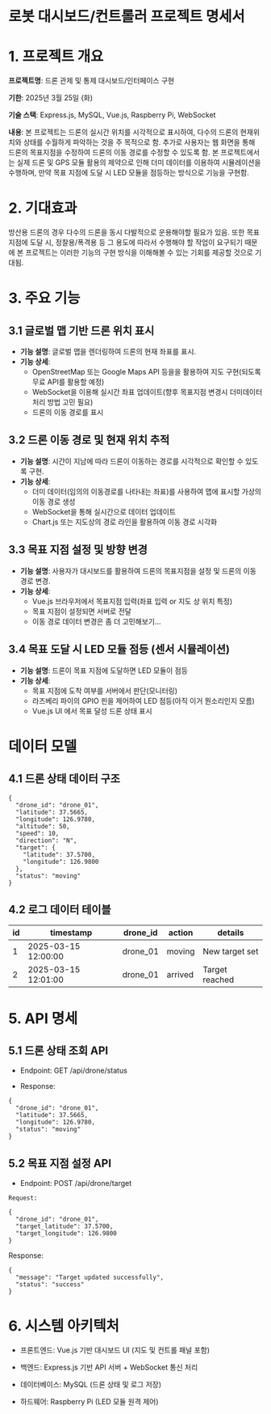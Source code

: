 # 로봇 대시보드/컨트롤러 프로젝트 명세서

# 1. 프로젝트 개요

**프로젝트명**: 드론 관제 및 통제 대시보드/인터페이스 구현

**기한**: 2025년 3월 25일 (화)

**기술 스택**: Express.js, MySQL, Vue.js, Raspberry Pi, WebSocket

**내용**: 본 프로젝트는 드론의 실시간 위치를 시각적으로 표시하여, 다수의 드론의 현재위치와 상태를 수월하게 파악하는 것을 주 목적으로 함. 추가로 사용자는 웹 화면을 통해 드론의 목표지점을 수정하여 드론의 이동 경로를 수정할 수 있도록 함. 본 프로젝트에서는 실제 드론 및 GPS 모듈 활용의 제약으로 인해 더미 데이터를 이용하여 시뮬레이션을 수행하며, 만약 목표 지점에 도달 시 LED 모듈을 점등하는 방식으로 기능을 구현함.

# 2. 기대효과

방산용 드론의 경우 다수의 드론을 동시 다발적으로 운용해야할 필요가 있음. 또한 목표지점에 도달 시, 정찰용/폭격용 등 그 용도에 따라서 수행해야 할 작업이 요구되기 때문에 본 프로젝트는 이러한 기능의 구현 방식을 이해해볼 수 있는 기회를 제공할 것으로 기대됨.

# 3. 주요 기능

## 3.1 글로벌 맵 기반 드론 위치 표시

- **기능 설명**: 글로벌 맵을 렌더링하여 드론의 현재 좌표를 표시.
- **기능 상세**:
  - OpenStreetMap 또는 Google Maps API 등을을 활용하여 지도 구현(되도록 무료 API를 활용할 예정)
  - WebSocket을 이용해 실시간 좌표 업데이트(향후 목표지점 변경시 더미데이터 처리 방법 고민 필요)
  - 드론의 이동 경로를 표시

## 3.2 드론 이동 경로 및 현재 위치 추적

- **기능 설명**: 시간이 지남에 따라 드론이 이동하는 경로를 시각적으로 확인할 수 있도록 구현.
- **기능 상세**:
  - 더미 데이터(임의의 이동경로를 나타내는 좌표)를 사용하여 맵에 표시할 가상의 이동 경로 생성
  - WebSocket을 통해 실시간으로 데이터 업데이트
  - Chart.js 또는 지도상의 경로 라인을 활용하여 이동 경로 시각화

## 3.3 목표 지점 설정 및 방향 변경

- **기능 설명**: 사용자가 대시보드를 활용하여 드론의 목표지점을 설정 및 드론의 이동 경로 변경.
- **기능 상세**:
  - Vue.js 브라우저에서 목표지점 입력(좌표 입력 or 지도 상 위치 특정)
  - 목표 지점이 설정되면 서버로 전달
  - 이동 경로 데이터 변경은 좀 더 고민해보기...

## 3.4 목표 도달 시 LED 모듈 점등 (센서 시뮬레이션)

- **기능 설명**: 드론이 목표 지점에 도달하면 LED 모듈이 점등
- **기능 상세**:
  - 목표 지점에 도착 여부를 서버에서 판단(모니터링)
  - 라즈베리 파이의 GPIO 핀을 제어하여 LED 점등(아직 이거 뭔소리인지 모름)
  - Vue.js UI 에서 목표 달성 드론 상태 표시

# 데이터 모델

## 4.1 드론 상태 데이터 구조

```
{
  "drone_id": "drone_01",
  "latitude": 37.5665,
  "longitude": 126.9780,
  "altitude": 50,
  "speed": 10,
  "direction": "N",
  "target": {
    "latitude": 37.5700,
    "longitude": 126.9800
  },
  "status": "moving"
}
```

## 4.2 로그 데이터 테이블

| id  | timestamp           | drone_id | action  | details        |
| --- | ------------------- | -------- | ------- | -------------- |
| 1   | 2025-03-15 12:00:00 | drone_01 | moving  | New target set |
| 2   | 2025-03-15 12:01:00 | drone_01 | arrived | Target reached |

# 5. API 명세

## 5.1 드론 상태 조회 API

- Endpoint: GET /api/drone/status

- Response:

```
{
  "drone_id": "drone_01",
  "latitude": 37.5665,
  "longitude": 126.9780,
  "status": "moving"
}
```

## 5.2 목표 지점 설정 API

- Endpoint: POST /api/drone/target

```
Request:

{
  "drone_id": "drone_01",
  "target_latitude": 37.5700,
  "target_longitude": 126.9800
}
```

Response:

```
{
  "message": "Target updated successfully",
  "status": "success"
}
```

# 6. 시스템 아키텍처

- 프론트엔드: Vue.js 기반 대시보드 UI (지도 및 컨트롤 패널 포함)

- 백엔드: Express.js 기반 API 서버 + WebSocket 통신 처리

- 데이터베이스: MySQL (드론 상태 및 로그 저장)

- 하드웨어: Raspberry Pi (LED 모듈 원격 제어)
